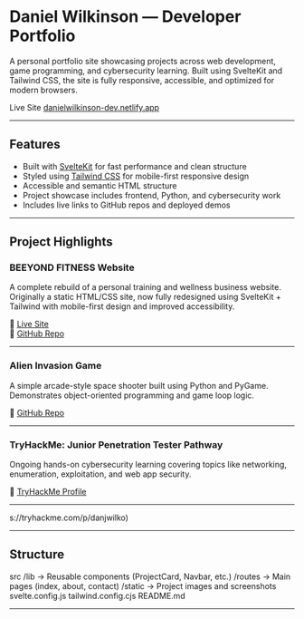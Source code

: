 # Daniel Wilkinson — Developer Portfolio

A personal portfolio site showcasing projects across web development, game programming, and cybersecurity learning. Built using SvelteKit and Tailwind CSS, the site is fully responsive, accessible, and optimized for modern browsers.

Live Site [danielwilkinson-dev.netlify.app](https://danielwilkinson-dev.netlify.app)

---

## Features

- Built with [SvelteKit](https://kit.svelte.dev/) for fast performance and clean structure
- Styled using [Tailwind CSS](https://tailwindcss.com/) for mobile-first responsive design
- Accessible and semantic HTML structure
- Project showcase includes frontend, Python, and cybersecurity work
- Includes live links to GitHub repos and deployed demos

---

## Project Highlights

### BEEYOND FITNESS Website
A complete rebuild of a personal training and wellness business website. Originally a static HTML/CSS site, now fully redesigned using SvelteKit + Tailwind with mobile-first design and improved accessibility.

🔗 [Live Site](https://beeyondfitness.co.uk)  
🔗 [GitHub Repo](https://github.com/danjwilko/Beeyond-fitness-2025)

---

### Alien Invasion Game
A simple arcade-style space shooter built using Python and PyGame. Demonstrates object-oriented programming and game loop logic.

🔗 [GitHub Repo](https://github.com/your-repo-link)

---

### TryHackMe: Junior Penetration Tester Pathway
Ongoing hands-on cybersecurity learning covering topics like networking, enumeration, exploitation, and web app security.

🔗 [TryHackMe Profile](https://tryhackme.com/p/danjwilko)

---
s://tryhackme.com/p/danjwilko)

---

## Structure

src
/lib          → Reusable components (ProjectCard, Navbar, etc.)
/routes       → Main pages (index, about, contact)
/static       → Project images and screenshots
svelte.config.js
tailwind.config.cjs
README.md

---

